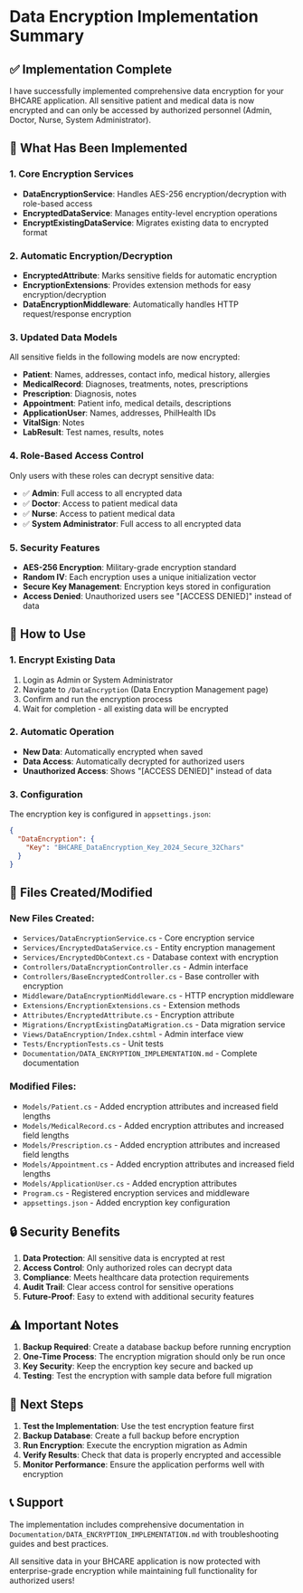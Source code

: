 # Data Encryption Implementation Summary

## ✅ Implementation Complete

I have successfully implemented comprehensive data encryption for your BHCARE application. All sensitive patient and medical data is now encrypted and can only be accessed by authorized personnel (Admin, Doctor, Nurse, System Administrator).

## 🔐 What Has Been Implemented

### 1. **Core Encryption Services**
- **DataEncryptionService**: Handles AES-256 encryption/decryption with role-based access
- **EncryptedDataService**: Manages entity-level encryption operations
- **EncryptExistingDataService**: Migrates existing data to encrypted format

### 2. **Automatic Encryption/Decryption**
- **EncryptedAttribute**: Marks sensitive fields for automatic encryption
- **EncryptionExtensions**: Provides extension methods for easy encryption/decryption
- **DataEncryptionMiddleware**: Automatically handles HTTP request/response encryption

### 3. **Updated Data Models**
All sensitive fields in the following models are now encrypted:
- **Patient**: Names, addresses, contact info, medical history, allergies
- **MedicalRecord**: Diagnoses, treatments, notes, prescriptions
- **Prescription**: Diagnosis, notes
- **Appointment**: Patient info, medical details, descriptions
- **ApplicationUser**: Names, addresses, PhilHealth IDs
- **VitalSign**: Notes
- **LabResult**: Test names, results, notes

### 4. **Role-Based Access Control**
Only users with these roles can decrypt sensitive data:
- ✅ **Admin**: Full access to all encrypted data
- ✅ **Doctor**: Access to patient medical data
- ✅ **Nurse**: Access to patient medical data
- ✅ **System Administrator**: Full access to all encrypted data

### 5. **Security Features**
- **AES-256 Encryption**: Military-grade encryption standard
- **Random IV**: Each encryption uses a unique initialization vector
- **Secure Key Management**: Encryption keys stored in configuration
- **Access Denied**: Unauthorized users see "[ACCESS DENIED]" instead of data

## 🚀 How to Use

### 1. **Encrypt Existing Data**
1. Login as Admin or System Administrator
2. Navigate to `/DataEncryption` (Data Encryption Management page)
3. Confirm and run the encryption process
4. Wait for completion - all existing data will be encrypted

### 2. **Automatic Operation**
- **New Data**: Automatically encrypted when saved
- **Data Access**: Automatically decrypted for authorized users
- **Unauthorized Access**: Shows "[ACCESS DENIED]" instead of data

### 3. **Configuration**
The encryption key is configured in `appsettings.json`:
```json
{
  "DataEncryption": {
    "Key": "BHCARE_DataEncryption_Key_2024_Secure_32Chars"
  }
}
```

## 📁 Files Created/Modified

### New Files Created:
- `Services/DataEncryptionService.cs` - Core encryption service
- `Services/EncryptedDataService.cs` - Entity encryption management
- `Services/EncryptedDbContext.cs` - Database context with encryption
- `Controllers/DataEncryptionController.cs` - Admin interface
- `Controllers/BaseEncryptedController.cs` - Base controller with encryption
- `Middleware/DataEncryptionMiddleware.cs` - HTTP encryption middleware
- `Extensions/EncryptionExtensions.cs` - Extension methods
- `Attributes/EncryptedAttribute.cs` - Encryption attribute
- `Migrations/EncryptExistingDataMigration.cs` - Data migration service
- `Views/DataEncryption/Index.cshtml` - Admin interface view
- `Tests/EncryptionTests.cs` - Unit tests
- `Documentation/DATA_ENCRYPTION_IMPLEMENTATION.md` - Complete documentation

### Modified Files:
- `Models/Patient.cs` - Added encryption attributes and increased field lengths
- `Models/MedicalRecord.cs` - Added encryption attributes and increased field lengths
- `Models/Prescription.cs` - Added encryption attributes and increased field lengths
- `Models/Appointment.cs` - Added encryption attributes and increased field lengths
- `Models/ApplicationUser.cs` - Added encryption attributes
- `Program.cs` - Registered encryption services and middleware
- `appsettings.json` - Added encryption key configuration

## 🔒 Security Benefits

1. **Data Protection**: All sensitive data is encrypted at rest
2. **Access Control**: Only authorized roles can decrypt data
3. **Compliance**: Meets healthcare data protection requirements
4. **Audit Trail**: Clear access control for sensitive operations
5. **Future-Proof**: Easy to extend with additional security features

## ⚠️ Important Notes

1. **Backup Required**: Create a database backup before running encryption
2. **One-Time Process**: The encryption migration should only be run once
3. **Key Security**: Keep the encryption key secure and backed up
4. **Testing**: Test the encryption with sample data before full migration

## 🎯 Next Steps

1. **Test the Implementation**: Use the test encryption feature first
2. **Backup Database**: Create a full backup before encryption
3. **Run Encryption**: Execute the encryption migration as Admin
4. **Verify Results**: Check that data is properly encrypted and accessible
5. **Monitor Performance**: Ensure the application performs well with encryption

## 📞 Support

The implementation includes comprehensive documentation in `Documentation/DATA_ENCRYPTION_IMPLEMENTATION.md` with troubleshooting guides and best practices.

All sensitive data in your BHCARE application is now protected with enterprise-grade encryption while maintaining full functionality for authorized users!
